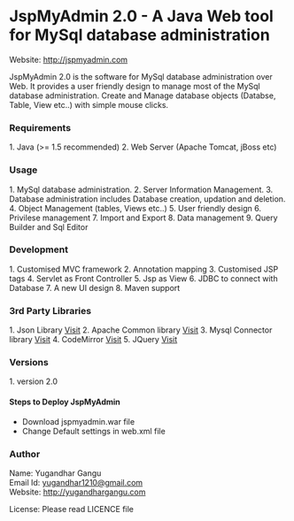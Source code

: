 <h1>JspMyAdmin 2.0 - A Java Web tool for MySql database administration</h1>

<p>Website: <a href="http://jspmyadmin.com">http://jspmyadmin.com</a></p>
<p>JspMyAdmin 2.0 is the software for MySql database administration over Web.
It provides a user friendly design to manage most of the MySql database administration.
Create and Manage database objects (Databse, Table, View etc..) with simple mouse clicks.
</p>

<h3>Requirements</h3>
1. Java (>= 1.5 recommended)
2. Web Server (Apache Tomcat, jBoss etc)

<h3>Usage</h3>
1. MySql database administration.
2. Server Information Management.
3. Database administration includes Database creation, updation and deletion.
4. Object Management (tables, Views etc..)
5. User friendly design
6. Privilese management
7. Import and Export 
8. Data management
9. Query Builder and Sql Editor

<h3>Development</h3>
1. Customised MVC framework
2. Annotation mapping
3. Customised JSP tags
4. Servlet as Front Controller
5. Jsp as View
6. JDBC to connect with Database
7. A new UI design
8. Maven support

<h3>3rd Party Libraries</h3>
1. Json Library <a href="http://www.json.org">Visit</a>
2. Apache Common library <a href="https://commons.apache.org">Visit</a>
3. Mysql Connector library <a href="https://dev.mysql.com/downloads/connector/j/">Visit</a>
4. CodeMirror <a href="https://codemirror.net">Visit</a>
5. JQuery <a href="https://jquery.com/">Visit</a>

<h3>Versions</h3>
1. version 2.0
<h4>Steps to Deploy JspMyAdmin</h4>
<ul>
<li>Download jspmyadmin.war file</li>
<li>Change Default settings in web.xml file</li>
</ul>

<h3>Author</h3>
Name: Yugandhar Gangu<br>
Email Id: <a href="mailto:yugandhar1210@gmail.com">yugandhar1210@gmail.com</a><br>
Website: <a href="http://yugandhargangu.com">http://yugandhargangu.com</a><br>


License: Please read LICENCE file
